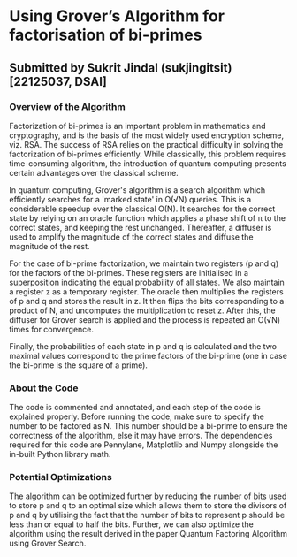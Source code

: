 # Using Grover’s Algorithm for factorisation of bi-primes
## Submitted by Sukrit Jindal (sukjingitsit) [22125037, DSAI]

### Overview of the Algorithm
Factorization of bi-primes is an important problem in mathematics and cryptography, and is the basis of the most widely used encryption scheme, viz. RSA. The success of RSA relies on the practical difficulty in solving the factorization of bi-primes efficiently. While classically, this problem requires time-consuming algorithm, the introduction of quantum computing presents certain advantages over the classical scheme.

In quantum computing, Grover's algorithm is a search algorithm which efficiently searches for a 'marked state' in O(√N) queries. This is a considerable speedup over the classical O(N). It searches for the correct state by relying on an oracle function which applies a phase shift of π to the correct states, and keeping the rest unchanged. Thereafter, a diffuser is used to amplify the magnitude of the correct states and diffuse the magnitude of the rest.

For the case of bi-prime factorization, we maintain two registers (p and q) for the factors of the bi-primes. These registers are initialised in a superposition indicating the equal probability of all states. We also maintain a register z as a temporary register. The oracle then multiplies the registers of p and q and stores the result in z. It then flips the bits corresponding to a product of N, and uncomputes the multiplication to reset z. After this, the diffuser for Grover search is applied and the process is repeated an O(√N) times for convergence.

Finally, the probabilities of each state in p and q is calculated and the two maximal values correspond to the prime factors of the bi-prime (one in case the bi-prime is the square of a prime).

### About the Code

The code is commented and annotated, and each step of the code is explained properly. Before running the code, make sure to specify the number to be factored as N. This number should be a bi-prime to ensure the correctness of the algorithm, else it may have errors. The dependencies required for this code are Pennylane, Matplotlib and Numpy alongside the in-built Python library math.

### Potential Optimizations
The algorithm can be optimized further by reducing the number of bits used to store p and q to an optimal size which allows them to store the divisors of p and q by utilising the fact that the number of bits to represent p should be less than or equal to half the bits. Further, we can also optimize the algorithm using the result derived in the paper Quantum Factoring Algorithm using Grover Search.
